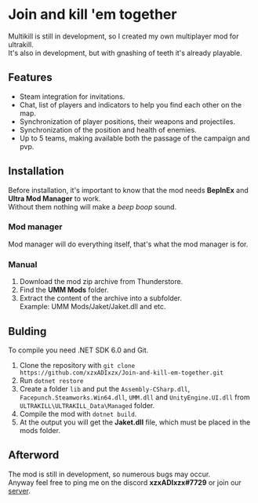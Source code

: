 # Join and kill 'em together
Multikill is still in development, so I created my own multiplayer mod for ultrakill.   
It's also in development, but with gnashing of teeth it's already playable.

## Features
* Steam integration for invitations.
* Chat, list of players and indicators to help you find each other on the map.
* Synchronization of player positions, their weapons and projectiles.
* Synchronization of the position and health of enemies.
* Up to 5 teams, making available both the passage of the campaign and pvp.

## Installation
Before installation, it's important to know that the mod needs **BepInEx** and **Ultra Mod Manager** to work.   
Without them nothing will make a *beep boop* sound.

### Mod manager
Mod manager will do everything itself, that's what the mod manager is for.

### Manual
1. Download the mod zip archive from Thunderstore.
2. Find the **UMM Mods** folder.
3. Extract the content of the archive into a subfolder.   
Example: UMM Mods/Jaket/Jaket.dll and etc.

## Bulding
To compile you need .NET SDK 6.0 and Git.

1. Clone the repository with `git clone https://github.com/xzxADIxzx/Join-and-kill-em-together.git`
2. Run `dotnet restore`
3. Create a folder `lib` and put the `Assembly-CSharp.dll`, `Facepunch.Steamworks.Win64.dll`, `UMM.dll` and `UnityEngine.UI.dll` from `ULTRAKILL\ULTRAKILL_Data\Managed` folder.
4. Compile the mod with `dotnet build`.
5. At the output you will get the **Jaket.dll** file, which must be placed in the mods folder.

## Afterword
The mod is still in development, so numerous bugs may occur.   
Anyway feel free to ping me on the discord **xzxADIxzx#7729** or join our [server](https://discord.gg/USpt3hCBgn).